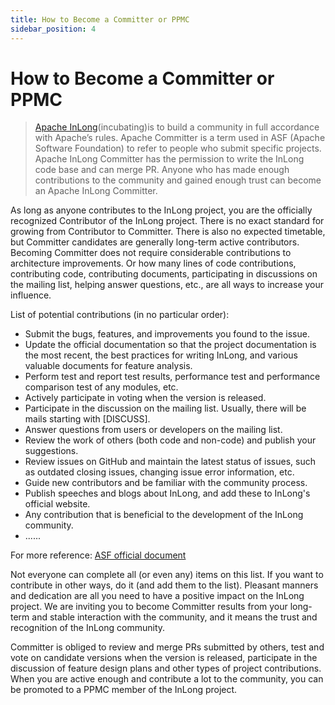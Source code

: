 ```yaml
---
title: How to Become a Committer or PPMC
sidebar_position: 4
---
```


# How to Become a Committer or PPMC

> [Apache InLong](https://inlong.apache.org)(incubating)is to build a community in full accordance with Apache’s rules. 
> Apache Committer is a term used in ASF (Apache Software Foundation) to refer to people who submit specific projects.
> Apache InLong Committer has the permission to write the InLong code base and can merge PR. 
> Anyone who has made enough contributions to the community and gained enough trust can become an Apache InLong Committer.

As long as anyone contributes to the InLong project, you are the officially recognized Contributor of the InLong project. 
There is no exact standard for growing from Contributor to Committer. There is also no expected timetable, but Committer candidates are generally long-term active contributors. 
Becoming Committer does not require considerable contributions to architecture improvements. 
Or how many lines of code contributions, contributing code, contributing documents, participating in discussions on the mailing list, helping answer questions, etc., are all ways to increase your influence.

List of potential contributions (in no particular order):
- Submit the bugs, features, and improvements you found to the issue.
- Update the official documentation so that the project documentation is the most recent, the best practices for writing InLong, and various valuable documents for feature analysis.
- Perform test and report test results, performance test and performance comparison test of any modules, etc.
- Actively participate in voting when the version is released.
- Participate in the discussion on the mailing list. Usually, there will be mails starting with [DISCUSS].
- Answer questions from users or developers on the mailing list.
- Review the work of others (both code and non-code) and publish your suggestions.
- Review issues on GitHub and maintain the latest status of issues, such as outdated closing issues, changing issue error information, etc.
- Guide new contributors and be familiar with the community process.
- Publish speeches and blogs about InLong, and add these to InLong's official website.
- Any contribution that is beneficial to the development of the InLong community.
- ......

For more reference: [ASF official document](https://community.apache.org/contributors/)

Not everyone can complete all (or even any) items on this list. If you want to contribute in other ways, do it (and add them to the list).
Pleasant manners and dedication are all you need to have a positive impact on the InLong project.
We are inviting you to become Committer results from your long-term and stable interaction with the community, and it means the trust and recognition of the InLong community.

Committer is obliged to review and merge PRs submitted by others, test and vote on candidate versions when the version is released, participate in the discussion of feature design plans and other types of project contributions.
When you are active enough and contribute a lot to the community, you can be promoted to a PPMC member of the InLong project.